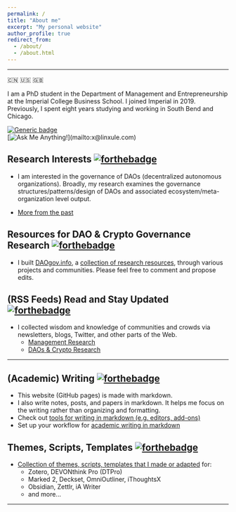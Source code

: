 ```yaml
---
permalink: /
title: "About me"
excerpt: "My personal website"
author_profile: true
redirect_from:
  - /about/
  - /about.html
---
```


-----
:cn: :us: :gb:

I am a PhD student in the Department of Management and Entrepreneurship at the Imperial College Business School. I joined Imperial in 2019. Previously, I spent eight years studying and working in South Bend and Chicago.

[![Generic badge](https://img.shields.io/badge/有问-必答-<COLOR>.svg)](mailto:x@linxule.com)  
[![Ask Me Anything!](https://img.shields.io/badge/Ask%20me-anything-1abc9c.svg?style="max-width:100%")](mailto:x@linxule.com)

##  Research Interests [![forthebadge](https://forthebadge.com/images/badges/built-with-science.svg)](https://linxule.com/posts/2020-05-26-so-what-are-you-studying.md)

  * I am interested in the governance of DAOs (decentralized autonomous organizations). Broadly, my research examines the governance structures/patterns/design of DAOs and associated ecosystem/meta-organization level output.

  * [More from the past](https://linxule.com/posts/2020/05/so-what-are-you-studying/)



## Resources for DAO & Crypto Governance Research [![forthebadge](https://forthebadge.com/images/badges/built-with-love.svg)](https://linxule.com/portfolio/portfolio-3/)  

- I built [DAOgov.info](https://daogov.info), a [collection of research resources](https://linxule.com/portfolio/portfolio-3/), through various projects and communities. Please feel free to comment and propose edits.



## (RSS Feeds) Read and Stay Updated [![forthebadge](https://forthebadge.com/images/badges/powered-by-black-magic.svg)](https://www.inoreader.com/)

- I collected wisdom and knowledge of communities and crowds via newsletters, blogs, Twitter, and other parts of the Web.
    - [Management Research](https://linxule.com/curation-mgmt/)
    - [DAOs & Crypto Research](https://linxule.com/curation-dao/)



------



## (Academic) Writing [![forthebadge](https://forthebadge.com/images/badges/made-with-markdown.svg)](http://commonmark.org)

- This website (GitHub pages) is made with markdown.
- I also write notes, posts, and papers in markdown. It helps me focus on the writing rather than organizing and formatting.
- Check out [tools for writing in markdown (e.g. editors, add-ons)](https://linxule.com/portfolio/portfolio-1/)
- Set up your workflow for [academic writing in markdown](https://linxule.com/portfolio/portfolio-2/)



## Themes, Scripts, Templates [![forthebadge](https://forthebadge.com/images/badges/contains-technical-debt.svg)](https://github.com/linxule/themes)

* [Collection of themes, scripts, templates that I made or adapted](https://github.com/linxule/themes) for:
  * Zotero, DEVONthink Pro (DTPro)
  * Marked 2, Deckset, OmniOutliner, iThoughtsX
  * Obsidian, Zettlr, iA Writer
  * and more...

------
